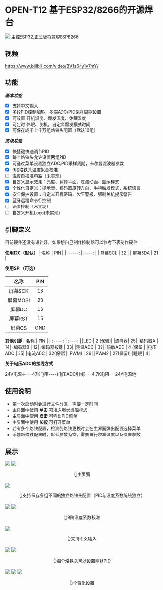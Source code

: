 # OPEN-T12 基于ESP32/8266的开源焊台
![](img/OLED_ScreenshotInit/爆发.png)
主控ESP32,正式版将兼容ESP8266

## 视频
https://www.bilibili.com/video/BV1s64y1v7mY/

## 功能

***基本功能***

- [x] 支持中文输入
- [x] 多段PID控制加热，多端ADC/PID采样周期设置
- [x] 可设置 开机温度、爆发温度、休眠温度
- [x] 可定时 休眠、关机，自定义爆发模式时间
- [x] 可保存成千上千万组烙铁头配置（默认10组）

***高级功能***

- [x] 快捷键快速调节PID
- [x] 每个烙铁头允许设置两组PID
- [x] 可通过菜单设置独立ADC/PID采样周期，卡尔曼滤波器参数
- [x] 9段烙铁头温度拟合校准
- [ ] 温度自校准电路（未实现）
- [x] 自定义显示效果：亮度、翻转平面、过渡动画、显示样式
- [x] 个性化自定义：提示音、编码器旋转方向、手柄触发模式、系统语言
- [x] 安全保护设置：自定义开机密码、欠压警报、强制关机提示警告
- [x] 蓝牙远程命令行控制
- [ ] 语音控制（未实现）
- [ ] 自定义开机Logo(未实现)

## 引脚定义
目前硬件还没有设计好，如果想自己制作控制器可以参考下表制作硬件

**使用I2C（默认）**
| 名称 | PIN |
| :-----: | :----: |
| 屏幕SCL | 22 |
| 屏幕SDA | 21 |

**使用SPI（可选）**

| 名称 | PIN |
| :-----: | :----: |
| 屏幕SCK  | 18 |
| 屏幕MOSI | 23 |
| 屏幕DC   | 13 |
| 屏幕RST  | 15 |
| 屏幕CS   | GND |

**其他引脚**
| 名称 | PIN |
| :-----: | :----: |
|LED   | 2 (保留)|
|蜂鸣器| 25|
|编码器A	|  14|
|编码器B	|  12|
|编码器按键 |  33|
|测温ADC   |   39|
|热敏ADC   |   4 (保留)|
|电压ADC   |   35|
|电流ADC   |   32(保留)|
|PWM1  |   26|
|PWM2  |   27(保留)|
|睡眠  |   4|

**关于电压ADC的接线方式**

24V电源＋---47K电阻----(电压ADC引线)---4.7K电阻---24V电源地

## 使用说明

- 第一次启动时会进行文件分区，需要一定时间
- 主界面中使用 **单击** 可进入爆发提温模式
- 主界面中使用 **双击** 可呼出PID菜单
- 主界面中使用 **长按** 可打开菜单
- 若有多个烙铁配置，检测到烙铁更换时会在主界面弹出配置选择菜单
- 添加新烙铁配置时，默认参数为空，需要自行校准温度以及设置参数

##  展示
![](img/OLED_ScreenshotInit/加热.png)
![](img/OLED_ScreenshotInit/错误.png)
<center>👆主页面</center>

![](img/OLED_ScreenshotInit/配置列表.png)
<center>👆支持保存多组不同的独立烙铁头配置（PID与温度系数统统独立）</center>

![](img/OLED_ScreenshotInit/温度系数.png)
![](img/OLED_ScreenshotInit/校准页面.png)
<center>👆9阶温度系数校准</center>

![](img/OLED_ScreenshotInit/重命名.png)
<center>👆支持中文输入</center>

![](img/OLED_ScreenshotInit/PID.png)
![](img/OLED_ScreenshotInit/修改PID.png)
<center>👆每个烙铁头可以设置两组PID</center>

![](img/OLED_ScreenshotInit/温度场景.png)
![](img/OLED_ScreenshotInit/翻转屏幕.png)
![](img/OLED_ScreenshotInit/密码输入.png)
<center>👆个性化设置</center>